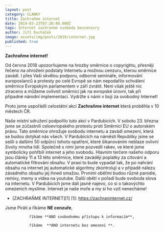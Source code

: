 ```yaml
---
layout: post
category: CLANKY
title: Zachraňme internet
date: 2019-03-23T07:20:00.000Z
tags: Internet zachranme svoboda bezcenzury
author: Jiří Ducháček
image: assets/img/posts/2019/internet.jpg
published: true
---
```

**Zachraňme internet!**

Od června 2018 upozorňujeme na hrozby směrnice o copyrightu,
přesněji řečeno na ohrožení podstaty Internetu a možnou cenzuru, kterou směrnice zavádí.
 I přes Vaši skvělou podporu, odborné semináře, informování europoslanců a protesty po
 celé Evropě se nám nepodařilo schválení směrnice Evropským parlamentem v září zvrátit.
 Není však ještě nic ztraceno a můžeme ovlivnit směrnici jak na evropské úrovni, tak při
 případné národní implementaci. Vydržte s námi v boji za svobodný Internet!

Proto jsme uspořádli celostátní akci **Zachraňme internet** která proběhla v 10 městech ČR.

Naše místní sdružení podpořilo tuto akci v Pardubicích.
V sobotu 23. března jsme se zúčastnili celoevropského protestu proti Směrnici EU o autorském právu.
Tato směrnice ohrožuje svobodu internetu a zavádí omezení, která se budou dotýkat nás všech.
V Pardubicích na náměstí Republiky jsme se sešli s dalšími 50 odpůrci tohoto opatření, které
šikanováním neblaze ovlivní životy mnoha lidí. Společně s nimi jsme pozvedli rakev, ve které
jsme symbolicky pohřbili internet a jeho svobodu.
Hlavním terčem našeho odporu jsou články 11 a 13 této směrnice, které zavádějí poplatky za
citování a automatické filtrování obsahu. V praxi to bude vypadat tak, že po nahrání obsahu na
internet jej automatické algoritmy zkontrolují a v případě nálezu závadného obsahu jej ihned smažou.
 Prvními oběťmi budou různé parodie, remixy, memy a videa na youtube.
Další obětí v pořadí bude svoboda slova na internetu. V Pardubicích jsme dali jasně najevo,
co si o takovýchto omezeních myslíme.
Internet je naše moře a my si ho vzít nenecháme!
 * [ZACHRAŇME INTERNET][1]
[1]: https://zachraninternet.cz/



Jsme Piráti a  říkáme **NE cenzuře**,

               říkáme **ANO svobodnému přístupu k informacím**,

               říkáme  **ANO internetu bez omezení **.
